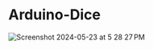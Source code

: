 ﻿# Arduino-Dice
![Screenshot 2024-05-23 at 5 28 27 PM](https://github.com/MarcVidalCodes/Arduino-Dice/assets/139398395/0b1c43a5-069c-4fa5-a5be-d7cca33ac3dd)

